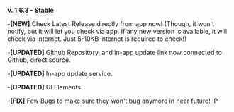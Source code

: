 **v. 1.6.3 - Stable**

-**[NEW]** Check Latest Release directly from app now! (Though, it won't notify, but it will let you check via app. If any new version is available, it will check via internet. Just 5-10KB internet is required to check!) 

-**[UPDATED]** Github Repository, and in-app update link now connected to Github, direct source. 

-**[UPDATED]** In-app update service.

-**[UPDATED]** UI Elements.

-**[FIX]** Few Bugs to make sure they won't bug anymore in near future! :P 
